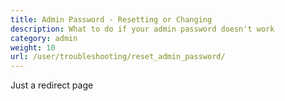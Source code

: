 ```yaml
---
title: Admin Password - Resetting or Changing
description: What to do if your admin password doesn't work 
category: admin 
weight: 10
url: /user/troubleshooting/reset_admin_password/
---
```


Just a redirect page 
